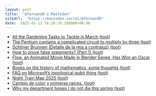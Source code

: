 ```yaml
---
layout: post
title:  "@fernand0's Mastodon"
siteUrl:  "https://mastodon.social/@fernand0"
date:  2025-03-11 16:26:26.188000+00:00
---
```

*  [All the Gardening Tasks to Tackle in March ](https://lifehacker.com/home/gardening-tasks-to-do-in-marc) ([toot](https://mastodon.social/@fernand0/114144731861090788))
*  [The Pentium contains a complicated circuit to multiply by three ](https://www.righto.com/2025/03/pentium-multiplier-adder-reverse-engineered.htm) ([toot](https://mastodon.social/@fernand0/114144576943210280))
*  [Schöner Brunnen (Detalle de la reja a contraluz) ](https://www.flickr.com/photos/fernand0/54359881346) ([toot](https://mastodon.social/@fernand0/114144531066764044))
*  [How to prove false statements? (Part 1) ](https://blog.cryptographyengineering.com/2025/02/04/how-to-prove-false-statements-part-1) ([toot](https://mastodon.social/@fernand0/114143827581001435))
*  [Flow, an Animated Movie Made in Blender Eevee, Has Won an Oscar ](https://80.lv/articles/blender-made-movie-flow-wins-an-oscar-at-the-97th-academy-awards-ceremony) ([toot](https://mastodon.social/@fernand0/114143597515500689))
*  [Books on the history of mathematics, some thoughts ](https://thonyc.wordpress.com/2025/02/12/books-on-the-history-of-mathematics-some-thoughts) ([toot](https://mastodon.social/@fernand0/114143245925258016))
*  [FAQ on Microsoft’s topological qubit thing ](https://scottaaronson.blog/?p=866) ([toot](https://mastodon.social/@fernand0/114143066368314406))
*  [Night Train Map 2025 ](https://back-on-track.eu/night-train-map) ([toot](https://mastodon.social/@fernand0/114141454170011981))
*  [Cambio de color y primeras raíces. ](https://avecesunafoto.wordpress.com/2025/03/10/cambio-de-color-y-primeras-raices) ([toot](https://mastodon.social/@fernand0/114139634494541775))
*  [Why my department hopes I do not die this spring ](https://blog.computationalcomplexity.org/2025/02/why-my-department-hopes-i-do-not-die.htm) ([toot](https://mastodon.social/@fernand0/114139472848650485))
